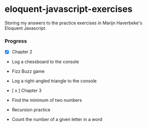 # eloquent-javascript-exercises
 Storing my answers to the practice exercises in Marijn Haverbeke's Eloquent Javascript.

### Progress
- [x] Chapter 2
- Log a chessboard to the console
- Fizz Buzz game
- Log a right-angled triangle to the console


- [ x ] Chapter 3
- Find the minimum of two numbers
- Recursion practice
- Count the number of a given letter in a word